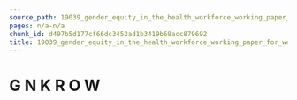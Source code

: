 ```yaml
---
source_path: 19039_gender_equity_in_the_health_workforce_working_paper_for_web_pdf.md
pages: n/a-n/a
chunk_id: d497b5d177cf66dc3452ad1b3419b69acc879692
title: 19039_gender_equity_in_the_health_workforce_working_paper_for_web_pdf
---
```

# G N K R O W
